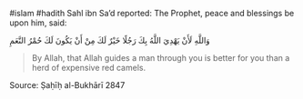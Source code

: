 #islam #hadith 
Sahl ibn Sa’d reported: The Prophet, peace and blessings be upon him, said:

وَاللَّهِ لَأَنْ يَهْدِيَ اللَّهُ بِكَ رَجُلًا خَيْرٌ لَكَ مِنْ أَنْ يَكُونَ لَكَ حُمْرُ النَّعَمِ

> By Allah, that Allah guides a man through you is better for you than a herd of expensive red camels.

Source: Ṣaḥīḥ al-Bukhārī 2847